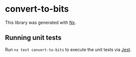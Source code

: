 # convert-to-bits

This library was generated with [Nx](https://nx.dev).

## Running unit tests

Run `nx test convert-to-bits` to execute the unit tests via [Jest](https://jestjs.io).
